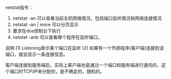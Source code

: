 netstat指令：
1. netstat -an 可以查看当前主机网络情况，包括端口监听情况和网络连接情况
2. netstat -an | more 可以分页显示
3. 要求在dos控制台下执行
4. netstat -anb  可以查看哪个程序在监听端口。

说明
(1) Listening表示某个端口在监听
(2) 如果有一个外部程序(客户端)连接到该端口，就会显示一条连接信息。 

客户端连接到服务端后，实际上客户端也是通过一个端口和服务端进行通讯的，这个端口时TCP/IP来分配的，是不确定的，随机的。